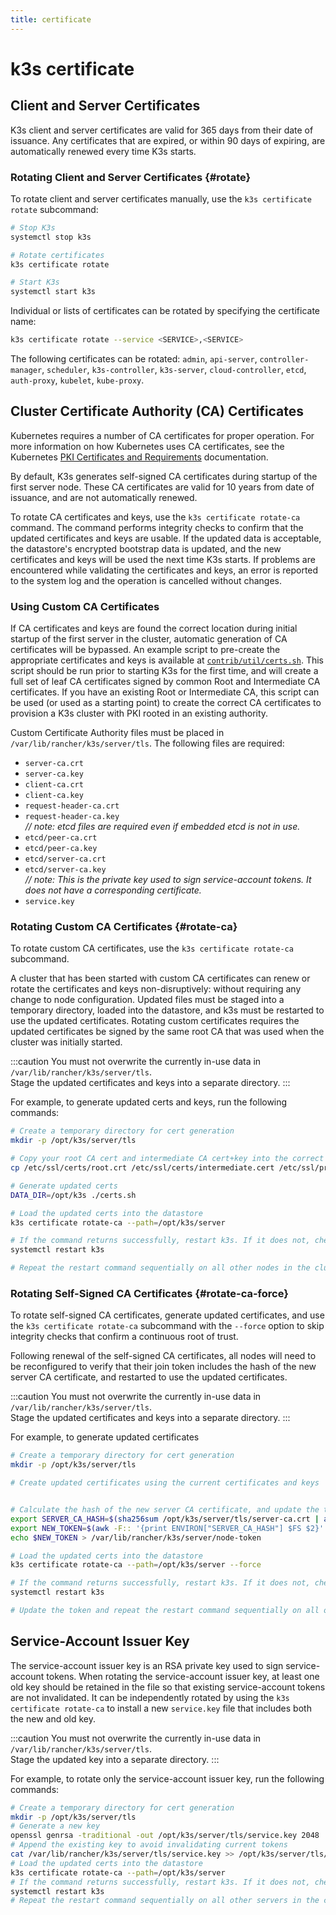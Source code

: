```yaml
---
title: certificate
---
```


# k3s certificate

## Client and Server Certificates

K3s client and server certificates are valid for 365 days from their date of issuance. Any certificates that are expired, or within 90 days of expiring, are automatically renewed every time K3s starts.

### Rotating Client and Server Certificates {#rotate}

To rotate client and server certificates manually, use the `k3s certificate rotate` subcommand:

```bash
# Stop K3s
systemctl stop k3s

# Rotate certificates
k3s certificate rotate

# Start K3s
systemctl start k3s
```

Individual or lists of certificates can be rotated by specifying the certificate name:

```bash
k3s certificate rotate --service <SERVICE>,<SERVICE>
```

The following certificates can be rotated: `admin`, `api-server`, `controller-manager`, `scheduler`, `k3s-controller`, `k3s-server`, `cloud-controller`, `etcd`, `auth-proxy`, `kubelet`, `kube-proxy`.

## Cluster Certificate Authority (CA) Certificates

Kubernetes requires a number of CA certificates for proper operation. For more information on how Kubernetes uses CA certificates, see the Kubernetes [PKI Certificates and Requirements](https://kubernetes.io/docs/setup/best-practices/certificates/#all-certificates) documentation.

By default, K3s generates self-signed CA certificates during startup of the first server node. These CA certificates are valid for 10 years from date of issuance, and are not automatically renewed.

To rotate CA certificates and keys, use the `k3s certificate rotate-ca` command.
The command performs integrity checks to confirm that the updated certificates and keys are usable.
If the updated data is acceptable, the datastore's encrypted bootstrap data is updated, and the new certificates and keys will be used the next time K3s starts.
If problems are encountered while validating the certificates and keys, an error is reported to the system log and the operation is cancelled without changes.

### Using Custom CA Certificates

If CA certificates and keys are found the correct location during initial startup of the first server in the cluster, automatic generation of CA certificates will be bypassed.
An example script to pre-create the appropriate certificates and keys is available at [`contrib/util/certs.sh`](https://github.com/k3s-io/k3s/blob/master/contrib/util/certs.sh).
This script should be run prior to starting K3s for the first time, and will create a full set of leaf CA certificates signed by common Root and Intermediate CA certificates.
If you have an existing Root or Intermediate CA, this script can be used (or used as a starting point) to create the correct CA certificates to provision a K3s cluster with PKI rooted in an existing authority.

Custom Certificate Authority files must be placed in `/var/lib/rancher/k3s/server/tls`. The following files are required:
* `server-ca.crt`
* `server-ca.key`
* `client-ca.crt`
* `client-ca.key`
* `request-header-ca.crt`
* `request-header-ca.key`  
  *// note: etcd files are required even if embedded etcd is not in use.*
* `etcd/peer-ca.crt`  
* `etcd/peer-ca.key`
* `etcd/server-ca.crt`
* `etcd/server-ca.key`  
  *// note: This is the private key used to sign service-account tokens. It does not have a corresponding certificate.*
* `service.key`

### Rotating Custom CA Certificates {#rotate-ca}

To rotate custom CA certificates, use the `k3s certificate rotate-ca` subcommand.

A cluster that has been started with custom CA certificates can renew or rotate the certificates and keys non-disruptively: without requiring any change to node configuration.
Updated files must be staged into a temporary directory, loaded into the datastore, and k3s must be restarted to use the updated certificates.
Rotating custom certificates requires the updated certificates be signed by the same root CA that was used when the cluster was initially started.

:::caution
You must not overwrite the currently in-use data in `/var/lib/rancher/k3s/server/tls`.  
Stage the updated certificates and keys into a separate directory.
:::

For example, to generate updated certs and keys, run the following commands:
```bash
# Create a temporary directory for cert generation
mkdir -p /opt/k3s/server/tls

# Copy your root CA cert and intermediate CA cert+key into the correct location for the script
cp /etc/ssl/certs/root.crt /etc/ssl/certs/intermediate.cert /etc/ssl/private/intermediate.key /opt/k3s/server/tls

# Generate updated certs
DATA_DIR=/opt/k3s ./certs.sh

# Load the updated certs into the datastore
k3s certificate rotate-ca --path=/opt/k3s/server

# If the command returns successfully, restart k3s. If it does not, check the log for errors.
systemctl restart k3s

# Repeat the restart command sequentially on all other nodes in the cluster. Servers first, then agents.
```

### Rotating Self-Signed CA Certificates {#rotate-ca-force}

To rotate self-signed CA certificates, generate updated certificates, and use the `k3s certificate rotate-ca` subcommand with the `--force` option to skip integrity checks that confirm a continuous root of trust. 

Following renewal of the self-signed CA certificates, all nodes will need to be reconfigured to verify that their join token includes the hash of the new server CA certificate, and restarted to use the updated certificates.

:::caution
You must not overwrite the currently in-use data in `/var/lib/rancher/k3s/server/tls`.  
Stage the updated certificates and keys into a separate directory.
:::

For example, to generate updated certificates
```bash
# Create a temporary directory for cert generation
mkdir -p /opt/k3s/server/tls

# Create updated certificates using the current certificates and keys


# Calculate the hash of the new server CA certificate, and update the token file
export SERVER_CA_HASH=$(sha256sum /opt/k3s/server/tls/server-ca.crt | awk '{print $1}')
export NEW_TOKEN=$(awk -F:: '{print ENVIRON["SERVER_CA_HASH"] $FS $2}' /var/lib/rancher/k3s/server/node-token)
echo $NEW_TOKEN > /var/lib/rancher/k3s/server/node-token

# Load the updated certs into the datastore
k3s certificate rotate-ca --path=/opt/k3s/server --force

# If the command returns successfully, restart k3s. If it does not, check the log for errors.
systemctl restart k3s

# Update the token and repeat the restart command sequentially on all other nodes in the cluster. Servers first, then agents.
```


## Service-Account Issuer Key

The service-account issuer key is an RSA private key used to sign service-account tokens.
When rotating the service-account issuer key, at least one old key should be retained in the file so that existing service-account tokens are not invalidated.
It can be independently rotated by using the `k3s certificate rotate-ca` to install a new `service.key` file that includes both the new and old key.

:::caution
You must not overwrite the currently in-use data in `/var/lib/rancher/k3s/server/tls`.  
Stage the updated key into a separate directory.
:::

For example, to rotate only the service-account issuer key, run the following commands:
```bash
# Create a temporary directory for cert generation
mkdir -p /opt/k3s/server/tls
# Generate a new key
openssl genrsa -traditional -out /opt/k3s/server/tls/service.key 2048
# Append the existing key to avoid invalidating current tokens
cat /var/lib/rancher/k3s/server/tls/service.key >> /opt/k3s/server/tls/service.key
# Load the updated certs into the datastore
k3s certificate rotate-ca --path=/opt/k3s/server
# If the command returns successfully, restart k3s. If it does not, check the log for errors.
systemctl restart k3s
# Repeat the restart command sequentially on all other servers in the cluster.
```
